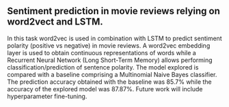 ## Sentiment prediction in movie reviews relying on word2vect and LSTM.

In this task word2vec is used in combination with LSTM to predict sentiment polarity
(positive vs negative) in movie reviews. A word2vec embedding layer is used to obtain 
continuous representations of words while  a Recurrent Neural Network (Long Short-Term Memory) 
allows performing classification/prediction of sentence polarity. The model explored is compared 
with a baseline comprising a Multinomial Naive Bayes classifier. The prediction accuracy obtained with 
the baseline was 85.7% while the accuracy of the explored model was 87.87%. Future work will include
hyperparameter fine-tuning.
